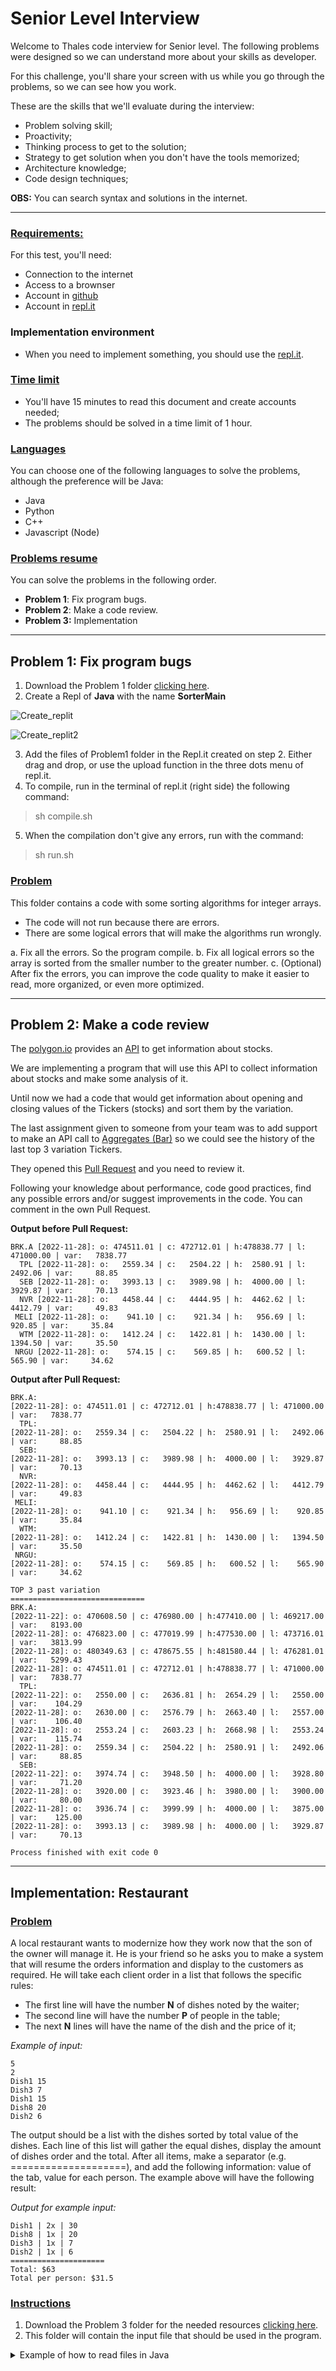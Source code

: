 # Senior Level Interview

Welcome to Thales code interview for Senior level. The following problems were designed so we can understand more about your skills as developer.

For this challenge, you'll share your screen with us while you go through the problems, so we can see how you work.

These are the skills that we'll evaluate during the interview:
- Problem solving skill;
- Proactivity;
- Thinking process to get to the solution;
- Strategy to get solution when you don't have the tools memorized;
- Architecture knowledge;
- Code design techniques;

**OBS:** You can search syntax and solutions in the internet.

---

### **<u>Requirements:</u>**

For this test, you'll need:

- Connection to the internet
- Access to a brownser
- Account in [github](https://github.com)
- Account in [repl.it](https://repl.it)

### Implementation environment

- When you need to implement something, you should use the [repl.it](https://repl.it).

### **<u>Time limit</u>**

- You'll have 15 minutes to read this document and create accounts needed;
- The problems should be solved in a time limit of 1 hour.

### **<u>Languages</u>**

You can choose one of the following languages to solve the problems, although the preference will be Java:

- Java
- Python
- C++
- Javascript (Node)

### **<u>Problems resume</u>**

You can solve the problems in the following order.

- **Problem 1**: Fix program bugs.
- **Problem 2**: Make a code review.
- **Problem 3:** Implementation

---

## Problem 1: Fix program bugs

1. Download the Problem 1 folder [clicking here](https://github.com/edupinhata/codeInterview/raw/main/JuniorInterview/Problem1.zip).
2. Create a Repl of **Java** with the name **SorterMain**

![Create_replit](https://user-images.githubusercontent.com/6368537/191853628-4207221c-39f4-4950-afd4-ce33ce8fb15c.PNG)

![Create_replit2](https://user-images.githubusercontent.com/6368537/191852909-b05100ba-51bb-4ceb-a6af-0b2d464813fa.PNG)

3. Add the files of Problem1 folder in the Repl.it created on step 2. Either drag and drop, or use the upload function in the three dots menu of repl.it.
4. To compile, run in the terminal of repl.it (right side) the following command:
> sh compile.sh
5. When the compilation don't give any errors, run with the command:
> sh run.sh


### <u>Problem</u>

This folder contains a code with some sorting algorithms for integer arrays.

- The code will not run because there are errors.
- There are some logical errors that will make the algorithms run wrongly.

a. Fix all the errors. So the program compile.
b. Fix all logical errors so the array is sorted from the smaller number to the greater number.
c. (Optional) After fix the errors, you can improve the code quality to make it easier to read, more organized, or even more optimized.


---

## Problem 2: Make a code review

The [polygon.io](https://polygon.io/) provides an [API](https://polygon.io/docs/stocks/getting-started) to get information about stocks.

We are implementing a program that will use this API to collect information about stocks and make some analysis of it. 

Until now we had a code that would get information about opening and closing values of the Tickers (stocks) and sort them by the variation. 

The last assignment given to someone from your team was to add support to make an API call to [Aggregates (Bar)](https://polygon.io/docs/stocks/get_v2_aggs_ticker__stocksticker__range__multiplier___timespan___from___to ) so we could see the history of the last top 3 variation Tickers.

They opened this [Pull Request](https://github.com/edupinhata/codeInterview/pull/2/files) and you need to review it. 

Following your knowledge about performance, code good practices, find any possible errors and/or suggest improvements in the code. You can comment in the own Pull Request.

**Output before Pull Request:**

```vim
BRK.A [2022-11-28]: o: 474511.01 | c: 472712.01 | h:478838.77 | l: 471000.00 | var:   7838.77
  TPL [2022-11-28]: o:   2559.34 | c:   2504.22 | h:  2580.91 | l:   2492.06 | var:     88.85
  SEB [2022-11-28]: o:   3993.13 | c:   3989.98 | h:  4000.00 | l:   3929.87 | var:     70.13
  NVR [2022-11-28]: o:   4458.44 | c:   4444.95 | h:  4462.62 | l:   4412.79 | var:     49.83
 MELI [2022-11-28]: o:    941.10 | c:    921.34 | h:   956.69 | l:    920.85 | var:     35.84
  WTM [2022-11-28]: o:   1412.24 | c:   1422.81 | h:  1430.00 | l:   1394.50 | var:     35.50
 NRGU [2022-11-28]: o:    574.15 | c:    569.85 | h:   600.52 | l:    565.90 | var:     34.62
```

**Output after Pull Request:**
```vim
BRK.A: 
[2022-11-28]: o: 474511.01 | c: 472712.01 | h:478838.77 | l: 471000.00 | var:   7838.77 
  TPL: 
[2022-11-28]: o:   2559.34 | c:   2504.22 | h:  2580.91 | l:   2492.06 | var:     88.85 
  SEB: 
[2022-11-28]: o:   3993.13 | c:   3989.98 | h:  4000.00 | l:   3929.87 | var:     70.13 
  NVR: 
[2022-11-28]: o:   4458.44 | c:   4444.95 | h:  4462.62 | l:   4412.79 | var:     49.83 
 MELI: 
[2022-11-28]: o:    941.10 | c:    921.34 | h:   956.69 | l:    920.85 | var:     35.84 
  WTM: 
[2022-11-28]: o:   1412.24 | c:   1422.81 | h:  1430.00 | l:   1394.50 | var:     35.50 
 NRGU: 
[2022-11-28]: o:    574.15 | c:    569.85 | h:   600.52 | l:    565.90 | var:     34.62 

TOP 3 past variation
==============================
BRK.A: 
[2022-11-22]: o: 470608.50 | c: 476980.00 | h:477410.00 | l: 469217.00 | var:   8193.00 
[2022-11-28]: o: 476823.00 | c: 477019.99 | h:477530.00 | l: 473716.01 | var:   3813.99 
[2022-11-28]: o: 480349.63 | c: 478675.55 | h:481580.44 | l: 476281.01 | var:   5299.43 
[2022-11-28]: o: 474511.01 | c: 472712.01 | h:478838.77 | l: 471000.00 | var:   7838.77 
  TPL: 
[2022-11-22]: o:   2550.00 | c:   2636.81 | h:  2654.29 | l:   2550.00 | var:    104.29 
[2022-11-28]: o:   2630.00 | c:   2576.79 | h:  2663.40 | l:   2557.00 | var:    106.40 
[2022-11-28]: o:   2553.24 | c:   2603.23 | h:  2668.98 | l:   2553.24 | var:    115.74 
[2022-11-28]: o:   2559.34 | c:   2504.22 | h:  2580.91 | l:   2492.06 | var:     88.85 
  SEB: 
[2022-11-22]: o:   3974.74 | c:   3948.50 | h:  4000.00 | l:   3928.80 | var:     71.20 
[2022-11-28]: o:   3920.00 | c:   3923.46 | h:  3980.00 | l:   3900.00 | var:     80.00 
[2022-11-28]: o:   3936.74 | c:   3999.99 | h:  4000.00 | l:   3875.00 | var:    125.00 
[2022-11-28]: o:   3993.13 | c:   3989.98 | h:  4000.00 | l:   3929.87 | var:     70.13 

Process finished with exit code 0

```

---

## Implementation: Restaurant


### <u>Problem</u>

A local restaurant wants to modernize how they work now that the son of the owner will
manage it. He is your friend so he asks you to make a system that will resume the
orders information and display to the customers as required.
He will take each client order in a list that follows the specific rules:

- The first line will have the number **N** of dishes noted by the waiter;
- The second line will have the number **P** of people in the table;
- The next **N** lines will have the name of the dish and the price of it;

*Example of input:*
```vim
5
2
Dish1 15
Dish3 7
Dish1 15
Dish8 20
Dish2 6
```

The output should be a list with the dishes sorted by total value of the dishes.
Each line of this list will gather the equal dishes, display the amount of dishes
order and the total.
After all items, make a separator (e.g. ====================), and add the following
information: value of the tab, value for each person. The example above will
have the following result:

*Output for example input:*

```vim
Dish1 | 2x | 30
Dish8 | 1x | 20
Dish3 | 1x | 7
Dish2 | 1x | 6
=====================
Total: $63
Total per person: $31.5
```

### <u>Instructions</u>
1. Download the Problem 3 folder for the needed resources [clicking here](https://github.com/edupinhata/codeInterview/raw/main/Java/JuniorInterview/Problem3.zip).
2. This folder will contain the input file that should be used in the program.


<details>
    <summary>Example of how to read files in Java</summary>

```vim
import java.util.Scanner;
import java.io.FileNotFoundException; 
import java.io.File;

class Main {
  public static void main(String[] args) {
   File f = new File("fileToRead.txt");
    try{
      Scanner s = new Scanner(f);
      System.out.println(s.nextLine());
      
    }catch(FileNotFoundException e){
      e.printStackTrace();
    }
  }
}
```
</details>
